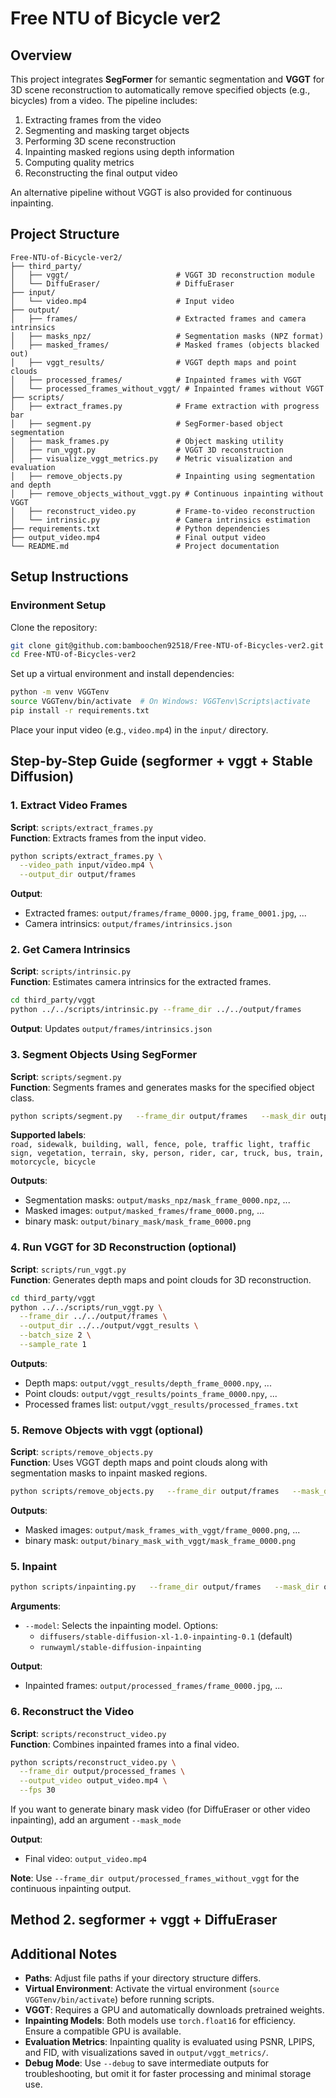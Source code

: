 # Free NTU of Bicycle ver2

## Overview

This project integrates **SegFormer** for semantic segmentation and **VGGT** for 3D scene reconstruction to automatically remove specified objects (e.g., bicycles) from a video. The pipeline includes:

1. Extracting frames from the video
2. Segmenting and masking target objects
3. Performing 3D scene reconstruction
4. Inpainting masked regions using depth information
5. Computing quality metrics
6. Reconstructing the final output video

An alternative pipeline without VGGT is also provided for continuous inpainting.

## Project Structure

```
Free-NTU-of-Bicycle-ver2/
├── third_party/
│   ├── vggt/                        # VGGT 3D reconstruction module
│   └── DiffuEraser/                 # DiffuEraser
├── input/
│   └── video.mp4                    # Input video
├── output/
│   ├── frames/                      # Extracted frames and camera intrinsics
│   ├── masks_npz/                   # Segmentation masks (NPZ format)
│   ├── masked_frames/               # Masked frames (objects blacked out)
│   ├── vggt_results/                # VGGT depth maps and point clouds
│   ├── processed_frames/            # Inpainted frames with VGGT
│   └── processed_frames_without_vggt/ # Inpainted frames without VGGT
├── scripts/
│   ├── extract_frames.py            # Frame extraction with progress bar
│   ├── segment.py                   # SegFormer-based object segmentation
│   ├── mask_frames.py               # Object masking utility
│   ├── run_vggt.py                  # VGGT 3D reconstruction
│   ├── visualize_vggt_metrics.py    # Metric visualization and evaluation
│   ├── remove_objects.py            # Inpainting using segmentation and depth
│   ├── remove_objects_without_vggt.py # Continuous inpainting without VGGT
│   ├── reconstruct_video.py         # Frame-to-video reconstruction
│   └── intrinsic.py                 # Camera intrinsics estimation
├── requirements.txt                 # Python dependencies
├── output_video.mp4                 # Final output video
└── README.md                        # Project documentation
```

## Setup Instructions

### Environment Setup

Clone the repository:

```bash
git clone git@github.com:bamboochen92518/Free-NTU-of-Bicycles-ver2.git
cd Free-NTU-of-Bicycles-ver2
```

Set up a virtual environment and install dependencies:

```bash
python -m venv VGGTenv
source VGGTenv/bin/activate  # On Windows: VGGTenv\Scripts\activate
pip install -r requirements.txt
```

Place your input video (e.g., `video.mp4`) in the `input/` directory.

## Step-by-Step Guide (segformer + vggt + Stable Diffusion)

### 1. Extract Video Frames

**Script**: `scripts/extract_frames.py`  
**Function**: Extracts frames from the input video.

```bash
python scripts/extract_frames.py \
  --video_path input/video.mp4 \
  --output_dir output/frames
```

**Output**:  

- Extracted frames: `output/frames/frame_0000.jpg`, `frame_0001.jpg`, ...  
- Camera intrinsics: `output/frames/intrinsics.json`

### 2. Get Camera Intrinsics

**Script**: `scripts/intrinsic.py`  
**Function**: Estimates camera intrinsics for the extracted frames.

```bash
cd third_party/vggt
python ../../scripts/intrinsic.py --frame_dir ../../output/frames
```

**Output**: Updates `output/frames/intrinsics.json`

### 3. Segment Objects Using SegFormer

**Script**: `scripts/segment.py`  
**Function**: Segments frames and generates masks for the specified object class.

```bash
python scripts/segment.py   --frame_dir output/frames   --mask_dir output/masks_npz   --masked_frames_dir output/mask_frames   --mask_output_dir output/binary_mask   --label bicycle
```

**Supported labels**:  
`road, sidewalk, building, wall, fence, pole, traffic light, traffic sign, vegetation, terrain, sky, person, rider, car, truck, bus, train, motorcycle, bicycle`

**Outputs**:  

- Segmentation masks: `output/masks_npz/mask_frame_0000.npz`, ...  
- Masked images: `output/masked_frames/frame_0000.png`, ...
- binary mask: `output/binary_mask/mask_frame_0000.png`

### 4. Run VGGT for 3D Reconstruction (optional)

**Script**: `scripts/run_vggt.py`  
**Function**: Generates depth maps and point clouds for 3D reconstruction.

```bash
cd third_party/vggt
python ../../scripts/run_vggt.py \
  --frame_dir ../../output/frames \
  --output_dir ../../output/vggt_results \
  --batch_size 2 \
  --sample_rate 1
```

**Outputs**:  

- Depth maps: `output/vggt_results/depth_frame_0000.npy`, ...  
- Point clouds: `output/vggt_results/points_frame_0000.npy`, ...  
- Processed frames list: `output/vggt_results/processed_frames.txt`

### 5. Remove Objects with vggt (optional)

**Script**: `scripts/remove_objects.py`  
**Function**: Uses VGGT depth maps and point clouds along with segmentation masks to inpaint masked regions.

```bash
python scripts/remove_objects.py   --frame_dir output/frames   --mask_dir output/masks_npz   --mask_output_dir output/binary_mask_with_vggt --render_output_dir output/mask_frames_with_vggt   --vggt_dir output/vggt_results
```

**Outputs**:  

- Masked images: `output/mask_frames_with_vggt/frame_0000.png`, ...
- binary mask: `output/binary_mask_with_vggt/mask_frame_0000.png`

### 5. Inpaint

```bash
python scripts/inpainting.py   --frame_dir output/frames   --mask_dir output/binary_mask_with_vggt/   --output_dir output/processed_frame --model runwayml/stable-diffusion-inpainting

```

**Arguments**:  
 
- `--model`: Selects the inpainting model. Options:  
  - `diffusers/stable-diffusion-xl-1.0-inpainting-0.1` (default)  
  - `runwayml/stable-diffusion-inpainting`

**Output**:  

- Inpainted frames: `output/processed_frames/frame_0000.jpg`, ...  

### 6. Reconstruct the Video

**Script**: `scripts/reconstruct_video.py`  
**Function**: Combines inpainted frames into a final video.

```bash
python scripts/reconstruct_video.py \
  --frame_dir output/processed_frames \
  --output_video output_video.mp4 \
  --fps 30
```

If you want to generate binary mask video (for DiffuEraser or other video inpainting), add an argument `--mask_mode`

**Output**:  

- Final video: `output_video.mp4`

**Note**: Use `--frame_dir output/processed_frames_without_vggt` for the continuous inpainting output.

## Method 2. segformer + vggt + DiffuEraser

## Additional Notes

- **Paths**: Adjust file paths if your directory structure differs.  
- **Virtual Environment**: Activate the virtual environment (`source VGGTenv/bin/activate`) before running scripts.  
- **VGGT**: Requires a GPU and automatically downloads pretrained weights.  
- **Inpainting Models**: Both models use `torch.float16` for efficiency. Ensure a compatible GPU is available.  
- **Evaluation Metrics**: Inpainting quality is evaluated using PSNR, LPIPS, and FID, with visualizations saved in `output/vggt_metrics/`.  
- **Debug Mode**: Use `--debug` to save intermediate outputs for troubleshooting, but omit it for faster processing and minimal storage use.